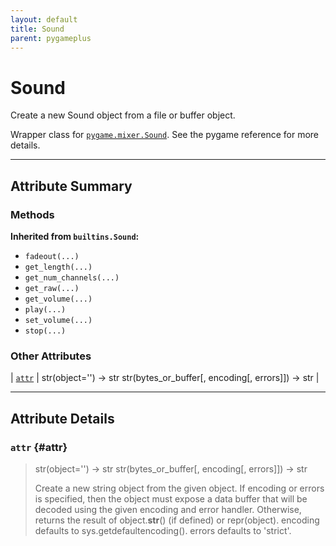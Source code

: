 ```yaml
---
layout: default
title: Sound
parent: pygameplus
---
```

# Sound

Create a new Sound object from a file or buffer object.

Wrapper class for [`pygame.mixer.Sound`](https://www.pygame.org/docs/ref/mixer.html#pygame.mixer.Sound).  See the pygame reference for more details.

---

## Attribute Summary

### Methods

**Inherited from `builtins.Sound`:**

- `fadeout(...)`
- `get_length(...)`
- `get_num_channels(...)`
- `get_raw(...)`
- `get_volume(...)`
- `play(...)`
- `set_volume(...)`
- `stop(...)`

### Other Attributes

| <a href="#attr">`attr`</a> | str(object='') -> str str(bytes_or_buffer[, encoding[, errors]]) -> str |

---

## Attribute Details

### `attr` {#attr}

> str(object='') -> str str(bytes_or_buffer[, encoding[, errors]]) -> str
> 
> Create a new string object from the given object. If encoding or errors is specified, then the object must expose a data buffer that will be decoded using the given encoding and error handler. Otherwise, returns the result of object.__str__() (if defined) or repr(object). encoding defaults to sys.getdefaultencoding(). errors defaults to 'strict'.


